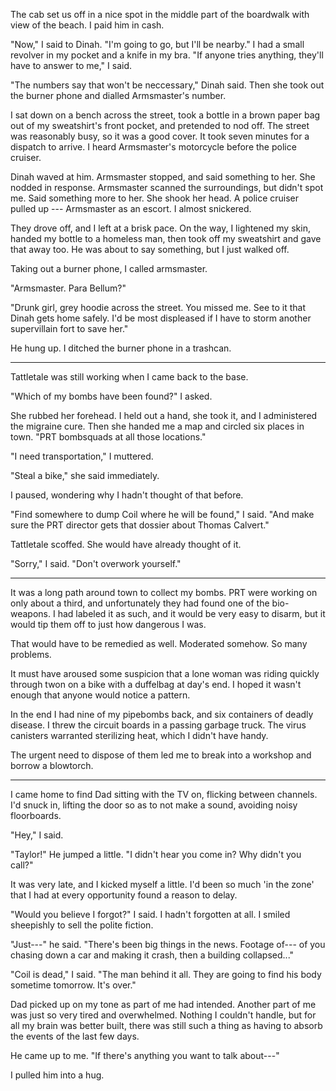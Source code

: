 The cab set us off in a nice spot in the middle part of the boardwalk with view of the beach. I paid
him in cash.

"Now," I said to Dinah. "I'm going to go, but I'll be nearby." I had a small revolver in my
pocket and a knife in my bra. "If anyone tries anything, they'll have to answer to me," I said.

"The numbers say that won't be neccessary," Dinah said. Then she took out the burner phone and
dialled Armsmaster's number.

I sat down on a bench across the street, took a bottle in a brown paper bag out of my sweatshirt's
front pocket, and pretended to nod off. The street was reasonably busy, so it was a good cover.
It took seven minutes for a dispatch to arrive. I heard Armsmaster's motorcycle before the police cruiser.

Dinah waved at him. Armsmaster stopped, and said something to her. She nodded in response. Armsmaster
scanned the surroundings, but didn't spot me. Said something more to her. She shook her
head. A police cruiser pulled up --- Armsmaster as an escort. I almost snickered.

They drove off, and I left at a brisk pace. On the way, I lightened my skin, handed my bottle to
a homeless man, then took off my sweatshirt and gave that away too. He was about to say something, but
I just walked off.

Taking out a burner phone, I called armsmaster.

"Armsmaster. Para Bellum?"

"Drunk girl, grey hoodie across the street. You missed me. See to it that Dinah gets home safely.
I'd be most displeased if I have to storm another supervillain fort to save her."

He hung up. I ditched the burner phone in a trashcan.

----

Tattletale was still working when I came back to the base.

"Which of my bombs have been found?" I asked.

She rubbed her forehead. I held out a hand, she took it, and I administered the migraine
cure. Then she handed me a map and circled six places in town. "PRT bombsquads at all
those locations."

"I need transportation," I muttered.

"Steal a bike," she said immediately.

I paused, wondering why I hadn't thought of that before.

"Find somewhere to dump Coil where he will be found," I said. "And make sure
the PRT director gets that dossier about Thomas Calvert."

Tattletale scoffed. She would have already thought of it.

"Sorry," I said. "Don't overwork yourself."

----

It was a long path around town to collect my bombs. PRT were working on only
about a third, and unfortunately they had found one of the bio-weapons. I had labeled
it as such, and it would be very easy to disarm, but it would tip them off to just how
dangerous I was.

That would have to be remedied as well. Moderated somehow.
So many problems.

It must have aroused some suspicion that a lone woman was riding quickly through
twon on a bike with a duffelbag at day's end. I hoped it wasn't enough that anyone
would notice a pattern.

In the end I had nine of my pipebombs back, and six containers of deadly disease. I 
threw the circuit boards in a passing garbage truck. The virus canisters warranted
sterilizing heat, which I didn't have handy.

The urgent need to dispose of them led me to break into a workshop and borrow a blowtorch.

----

I came home to find Dad sitting with the TV on, flicking between channels. I'd snuck in,
lifting the door so as to not make a sound, avoiding noisy floorboards.

"Hey," I said.

"Taylor!" He jumped a little. "I didn't hear you come in? Why didn't you call?"

It was very late, and I kicked myself a little. I'd been so much 'in the zone' that
I had at every opportunity found a reason to delay.

"Would you believe I forgot?" I said. I hadn't forgotten at all. I smiled sheepishly to
sell the polite fiction.

"Just---" he said. "There's been big things in the news. Footage of--- of you chasing
down a car and making it crash, then a building collapsed..."

"Coil is dead," I said. "The man behind it all. They are going to find his body sometime tomorrow.
It's over."

Dad picked up on my tone as part of me had intended. Another part of me was just so very tired
and overwhelmed. Nothing I couldn't handle, but for all my brain was better built, there was still
such a thing as having to absorb the events of the last few days.

He came up to me. "If there's anything you want to talk about---"

I pulled him into a hug.

